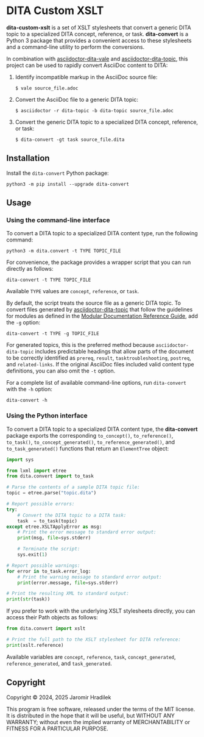 # DITA Custom XSLT

**dita-custom-xslt** is a set of XSLT stylesheets that convert a generic DITA topic to a specialized DITA concept, reference, or task. **dita-convert** is a Python 3 package that provides a convenient access to these stylesheets and a command-line utility to perform the conversions.

In combination with [asciidoctor-dita-vale](https://github.com/jhradilek/asciidoctor-dita-vale) and [asciidoctor-dita-topic](https://github.com/jhradilek/asciidoctor-dita-topic), this project can be used to rapidly convert AsciiDoc content to DITA:

1.  Identify incompatible markup in the AsciiDoc source file:

    ```console
    $ vale source_file.adoc
    ```
2.  Convert the AsciiDoc file to a generic DITA topic:

    ```console
    $ asciidoctor -r dita-topic -b dita-topic source_file.adoc
    ```
3.  Convert the generic DITA topic to a specialized DITA concept, reference, or task:

    ```console
    $ dita-convert -gt task source_file.dita
    ```

## Installation

Install the `dita-convert` Python package:

```
python3 -m pip install --upgrade dita-convert
```

## Usage

### Using the command-line interface

To convert a DITA topic to a specialized DITA content type, run the following command:

```
python3 -m dita.convert -t TYPE TOPIC_FILE
```

For convenience, the package provides a wrapper script that you can run directly as follows:

```
dita-convert -t TYPE TOPIC_FILE
```

Available `TYPE` values are `concept`, `reference`, or `task`.

By default, the script treats the source file as a generic DITA topic. To convert files generated by [asciidoctor-dita-topic](https://github.com/jhradilek/asciidoctor-dita-topic) that follow the guidelines for modules as defined in the [Modular Documentation Reference Guide](https://redhat-documentation.github.io/modular-docs/), add the `-g` option:

```
dita-convert -t TYPE -g TOPIC_FILE
```

For generated topics, this is the preferred method because `asciidoctor-dita-topic` includes predictable headings that allow parts of the document to be correctly identified as `prereq`, `result`, `tasktroubleshooting`, `postreq`, and `related-links`. If the original AsciiDoc files included valid content type definitions, you can also omit the `-t` option.

For a complete list of available command-line options, run `dita-convert` with the `-h` option:

```
dita-convert -h
```

### Using the Python interface 

To convert a DITA topic to a specialized DITA content type, the **dita-convert** package exports the corresponding `to_concept()`, `to_reference()`, `to_task()`, `to_concept_generated()`, `to_reference_generated()`, and `to_task_generated()` functions that return an `ElementTree` object:

```python
import sys

from lxml import etree
from dita.convert import to_task

# Parse the contents of a sample DITA topic file:
topic = etree.parse("topic.dita")

# Report possible errors:
try:
    # Convert the DITA topic to a DITA task:
    task  = to_task(topic)
except etree.XSLTApplyError as msg:
    # Print the error message to standard error output:
    print(msg, file=sys.stderr)

    # Terminate the script:
    sys.exit(1)

# Report possible warnings:
for error in to_task.error_log:
    # Print the warning message to standard error output:
    print(error.message, file=sys.stderr)

# Print the resulting XML to standard output:
print(str(task))
```

If you prefer to work with the underlying XSLT stylesheets directly, you can access their Path objects as follows:

```python
from dita.convert import xslt

# Print the full path to the XSLT stylesheet for DITA reference:
print(xslt.reference)
```

Available variables are `concept`, `reference`, `task`, `concept_generated`, `reference_generated`, and `task_generated`.

## Copyright

Copyright © 2024, 2025 Jaromir Hradilek

This program is free software, released under the terms of the MIT license. It is distributed in the hope that it will be useful, but WITHOUT ANY WARRANTY; without even the implied warranty of MERCHANTABILITY or FITNESS FOR A PARTICULAR PURPOSE.
